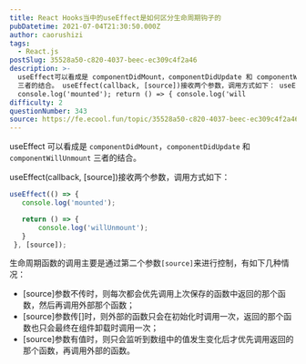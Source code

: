 ```yaml
---
title: React Hooks当中的useEffect是如何区分生命周期钩子的
pubDatetime: 2021-07-04T21:30:50.000Z
author: caorushizi
tags:
  - React.js
postSlug: 35528a50-c820-4037-beec-ec309c4f2a46
description: >-
  useEffect可以看成是 componentDidMount，componentDidUpdate 和 componentWillUnmount
  三者的结合。 useEffect(callback, [source])接收两个参数，调用方式如下： useEffect(() => {
  console.log('mounted'); return () => { console.log('will
difficulty: 2
questionNumber: 343
source: https://fe.ecool.fun/topic/35528a50-c820-4037-beec-ec309c4f2a46
---
```


useEffect 可以看成是 `componentDidMount`，`componentDidUpdate` 和 `componentWillUnmount` 三者的结合。

useEffect(callback, [source])接收两个参数，调用方式如下：

```react.js
useEffect(() => {
   console.log('mounted');

   return () => {
       console.log('willUnmount');
   }
 }, [source]);
```

生命周期函数的调用主要是通过第二个参数`[source]`来进行控制，有如下几种情况：

- [source]参数不传时，则每次都会优先调用上次保存的函数中返回的那个函数，然后再调用外部那个函数；
- [source]参数传[]时，则外部的函数只会在初始化时调用一次，返回的那个函数也只会最终在组件卸载时调用一次；
- [source]参数有值时，则只会监听到数组中的值发生变化后才优先调用返回的那个函数，再调用外部的函数。
